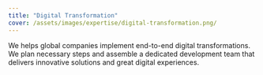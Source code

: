 ```yaml
---
title: "Digital Transformation"
cover: /assets/images/expertise/digital-transformation.png/
---
```


We helps global companies implement end-to-end digital transformations. We plan necessary steps and assemble a dedicated development team that delivers innovative solutions and great digital experiences.
